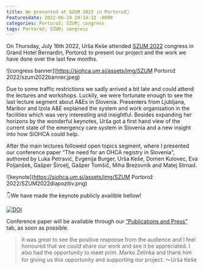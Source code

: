 ```yaml
---
title: We presented at SZUM 2022 in Portorož🐬
Featuresdate: 2022-06-19 20:14:12 -0000
categories: Portorož; SZUM; congress
tags: Portorož; SZUM; congress
---
```

On Thursday, July 16th 2022, Urša Keše attended [SZUM 2022](https://www.szum.si/simpozij-urgentne-medicine.html) congress in Grand Hotel Bernardin, Portorož to present our project and the work we have done over the last few months.

![congress banner](https://siohca.um.si/assets/img/SZUM Portorož 2022/szum2022banner.jpeg)

Due to some traffic restrictions we sadly arrived a bit late and could attend the lectures and workshops. Luckily, we were fortunate enough to see the last lecture segment about A&Es in Slovenia. Presenters from Ljubljana, Maribor and Izola A&E explained the system and work organisation in the facilities which was very interesting and insightful. Besides expanding her horizons by the wonderful keynotes, Urša got a first hand view of the current state of the emergency care system in Slovenia and a new insight into how SiOHCA could help.

After the main lectures followed open topics segment, where I presented our conference paper “The need for an OHCA registry in Slovenia", authored by Luka Petravić, Evgenija Burger, Urša Keše, Domen Kulovec, Eva Poljanšek, Gašper Šircelj, Gašper Tomšič, Miha Brezovnik and Matej Strnad.

![keynote](https://siohca.um.si/assets/img/SZUM Portorož 2022/SZUM2022diapozitiv.png)

👇We have made the keynote publicly availible bellow!

[![DOI](https://zenodo.org/badge/DOI/10.5281/zenodo.6644869.svg)](https://doi.org/10.5281/zenodo.6644869)

Conference paper will be available through our [“Publications and Press”](https://siohca.um.si/publications/) tab, as soon as possible.

> It was great to see the positive response from the audience and I feel honoured that we could share our work and see it be appreciated. I also had the opportunity to meet prim. Marko Zelinka and thank him for giving us this opportunity and supporting our project.
〜Urša Keše
